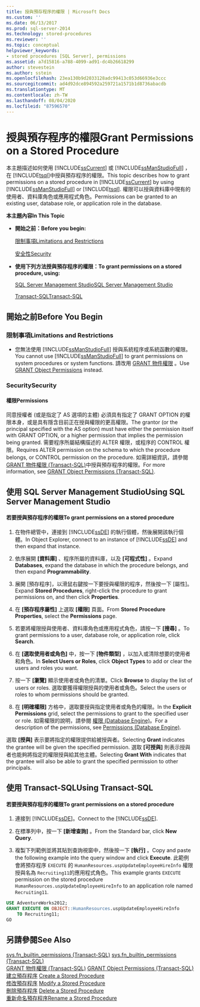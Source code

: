 ```yaml
---
title: 授與預存程序的權限 | Microsoft Docs
ms.custom: ''
ms.date: 06/13/2017
ms.prod: sql-server-2014
ms.technology: stored-procedures
ms.reviewer: ''
ms.topic: conceptual
helpviewer_keywords:
- stored procedures [SQL Server], permissions
ms.assetid: a7d15816-a788-4099-ad91-dc4b26618299
author: stevestein
ms.author: sstein
ms.openlocfilehash: 23ea130b9d2033128adc99413c053d66936e3ccc
ms.sourcegitcommit: ad4d92dce894592a259721a1571b1d8736abacdb
ms.translationtype: MT
ms.contentlocale: zh-TW
ms.lasthandoff: 08/04/2020
ms.locfileid: "87596570"
---
```

# <a name="grant-permissions-on-a-stored-procedure"></a><span data-ttu-id="e94c5-102">授與預存程序的權限</span><span class="sxs-lookup"><span data-stu-id="e94c5-102">Grant Permissions on a Stored Procedure</span></span>
  <span data-ttu-id="e94c5-103">本主題描述如何使用 [!INCLUDE[ssCurrent](../../includes/sscurrent-md.md)] 或 [!INCLUDE[ssManStudioFull](../../includes/ssmanstudiofull-md.md)] ，在 [!INCLUDE[tsql](../../includes/tsql-md.md)]中授與預存程序的權限。</span><span class="sxs-lookup"><span data-stu-id="e94c5-103">This topic describes how to grant permissions on a stored procedure in [!INCLUDE[ssCurrent](../../includes/sscurrent-md.md)] by using [!INCLUDE[ssManStudioFull](../../includes/ssmanstudiofull-md.md)] or [!INCLUDE[tsql](../../includes/tsql-md.md)].</span></span> <span data-ttu-id="e94c5-104">權限可以授與資料庫中現有的使用者、資料庫角色或應用程式角色。</span><span class="sxs-lookup"><span data-stu-id="e94c5-104">Permissions can be granted to an existing user, database role, or application role in the database.</span></span>  
  
 <span data-ttu-id="e94c5-105">**本主題內容**</span><span class="sxs-lookup"><span data-stu-id="e94c5-105">**In This Topic**</span></span>  
  
-   <span data-ttu-id="e94c5-106">**開始之前：**</span><span class="sxs-lookup"><span data-stu-id="e94c5-106">**Before you begin:**</span></span>  
  
     [<span data-ttu-id="e94c5-107">限制事項</span><span class="sxs-lookup"><span data-stu-id="e94c5-107">Limitations and Restrictions</span></span>](#Restrictions)  
  
     [<span data-ttu-id="e94c5-108">安全性</span><span class="sxs-lookup"><span data-stu-id="e94c5-108">Security</span></span>](#Security)  
  
-   <span data-ttu-id="e94c5-109">**使用下列方法授與預存程序的權限：**</span><span class="sxs-lookup"><span data-stu-id="e94c5-109">**To grant permissions on a stored procedure, using:**</span></span>  
  
     [<span data-ttu-id="e94c5-110">SQL Server Management Studio</span><span class="sxs-lookup"><span data-stu-id="e94c5-110">SQL Server Management Studio</span></span>](#SSMSProcedure)  
  
     [<span data-ttu-id="e94c5-111">Transact-SQL</span><span class="sxs-lookup"><span data-stu-id="e94c5-111">Transact-SQL</span></span>](#TsqlProcedure)  
  
##  <a name="before-you-begin"></a><a name="BeforeYouBegin"></a> <span data-ttu-id="e94c5-112">開始之前</span><span class="sxs-lookup"><span data-stu-id="e94c5-112">Before You Begin</span></span>  
  
###  <a name="limitations-and-restrictions"></a><a name="Restrictions"></a> <span data-ttu-id="e94c5-113">限制事項</span><span class="sxs-lookup"><span data-stu-id="e94c5-113">Limitations and Restrictions</span></span>  
  
-   <span data-ttu-id="e94c5-114">您無法使用 [!INCLUDE[ssManStudioFull](../../includes/ssmanstudiofull-md.md)] 授與系統程序或系統函數的權限。</span><span class="sxs-lookup"><span data-stu-id="e94c5-114">You cannot use [!INCLUDE[ssManStudioFull](../../includes/ssmanstudiofull-md.md)] to grant permissions on system procedures or system functions.</span></span> <span data-ttu-id="e94c5-115">請改用 [GRANT 物件權限](/sql/t-sql/statements/grant-object-permissions-transact-sql) 。</span><span class="sxs-lookup"><span data-stu-id="e94c5-115">Use [GRANT Object Permissions](/sql/t-sql/statements/grant-object-permissions-transact-sql) instead.</span></span>  
  
###  <a name="security"></a><a name="Security"></a> <span data-ttu-id="e94c5-116">Security</span><span class="sxs-lookup"><span data-stu-id="e94c5-116">Security</span></span>  
  
####  <a name="permissions"></a><a name="Permissions"></a> <span data-ttu-id="e94c5-117">權限</span><span class="sxs-lookup"><span data-stu-id="e94c5-117">Permissions</span></span>  
 <span data-ttu-id="e94c5-118">同意授權者 (或是指定了 AS 選項的主體) 必須具有指定了 GRANT OPTION 的權限本身，或是具有隱含目前正在授與權限的更高權限。</span><span class="sxs-lookup"><span data-stu-id="e94c5-118">The grantor (or the principal specified with the AS option) must have either the permission itself with GRANT OPTION, or a higher permission that implies the permission being granted.</span></span> <span data-ttu-id="e94c5-119">需要程序所屬結構描述的 ALTER 權限，或程序的 CONTROL 權限。</span><span class="sxs-lookup"><span data-stu-id="e94c5-119">Requires ALTER permission on the schema to which the procedure belongs, or CONTROL permission on the procedure.</span></span> <span data-ttu-id="e94c5-120">如需詳細資訊，請參閱 [GRANT 物件權限 &#40;Transact-SQL&#41;](/sql/t-sql/statements/grant-object-permissions-transact-sql)中授與預存程序的權限。</span><span class="sxs-lookup"><span data-stu-id="e94c5-120">For more information, see [GRANT Object Permissions &#40;Transact-SQL&#41;](/sql/t-sql/statements/grant-object-permissions-transact-sql).</span></span>  
  
##  <a name="using-sql-server-management-studio"></a><a name="SSMSProcedure"></a> <span data-ttu-id="e94c5-121">使用 SQL Server Management Studio</span><span class="sxs-lookup"><span data-stu-id="e94c5-121">Using SQL Server Management Studio</span></span>  
  
#### <a name="to-grant-permissions-on-a-stored-procedure"></a><span data-ttu-id="e94c5-122">若要授與預存程序的權限</span><span class="sxs-lookup"><span data-stu-id="e94c5-122">To grant permissions on a stored procedure</span></span>  
  
1.  <span data-ttu-id="e94c5-123">在物件總管中，連接到 [!INCLUDE[ssDE](../../../includes/ssde-md.md)] 的執行個體，然後展開該執行個體。</span><span class="sxs-lookup"><span data-stu-id="e94c5-123">In Object Explorer, connect to an instance of [!INCLUDE[ssDE](../../../includes/ssde-md.md)] and then expand that instance.</span></span>  
  
2.  <span data-ttu-id="e94c5-124">依序展開 **[資料庫]** 、程序所屬的資料庫，以及 **[可程式性]** 。</span><span class="sxs-lookup"><span data-stu-id="e94c5-124">Expand **Databases**, expand the database in which the procedure belongs, and then expand **Programmability**.</span></span>  
  
3.  <span data-ttu-id="e94c5-125">展開 [預存程序]，以滑鼠右鍵按一下要授與權限的程序，然後按一下 [屬性]。</span><span class="sxs-lookup"><span data-stu-id="e94c5-125">Expand **Stored Procedures**, right-click the procedure to grant permissions on, and then click **Properties**.</span></span>  
  
4.  <span data-ttu-id="e94c5-126">在 **[預存程序屬性]** 上選取 **[權限]** 頁面。</span><span class="sxs-lookup"><span data-stu-id="e94c5-126">From **Stored Procedure Properties**, select the **Permissions** page.</span></span>  
  
5.  <span data-ttu-id="e94c5-127">若要將權限授與使用者、資料庫角色或應用程式角色，請按一下 **[搜尋]** 。</span><span class="sxs-lookup"><span data-stu-id="e94c5-127">To grant permissions to a user, database role, or application role, click **Search**.</span></span>  
  
6.  <span data-ttu-id="e94c5-128">在 **[選取使用者或角色]** 中，按一下 **[物件類型]** ，以加入或清除想要的使用者和角色。</span><span class="sxs-lookup"><span data-stu-id="e94c5-128">In **Select Users or Roles**, click **Object Types** to add or clear the users and roles you want.</span></span>  
  
7.  <span data-ttu-id="e94c5-129">按一下 **[瀏覽]** 顯示使用者或角色的清單。</span><span class="sxs-lookup"><span data-stu-id="e94c5-129">Click **Browse** to display the list of users or roles.</span></span> <span data-ttu-id="e94c5-130">選取要獲得權限授與的使用者或角色。</span><span class="sxs-lookup"><span data-stu-id="e94c5-130">Select the users or roles to whom permissions should be granted.</span></span>  
  
8.  <span data-ttu-id="e94c5-131">在 **[明確權限]** 方格中，選取要授與指定使用者或角色的權限。</span><span class="sxs-lookup"><span data-stu-id="e94c5-131">In the **Explicit Permissions** grid, select the permissions to grant to the specified user or role.</span></span> <span data-ttu-id="e94c5-132">如需權限的說明，請參閱 [權限 &#40;Database Engine&#41;](../security/permissions-database-engine.md)。</span><span class="sxs-lookup"><span data-stu-id="e94c5-132">For a description of the permissions, see [Permissions &#40;Database Engine&#41;](../security/permissions-database-engine.md).</span></span>  
  
 <span data-ttu-id="e94c5-133">選取 **[授與]** 表示要將指定的權限提供給被授與者。</span><span class="sxs-lookup"><span data-stu-id="e94c5-133">Selecting **Grant** indicates the grantee will be given the specified permission.</span></span> <span data-ttu-id="e94c5-134">選取 **[可授與]** 則表示授與者也能夠將指定的權限授與給其他主體。</span><span class="sxs-lookup"><span data-stu-id="e94c5-134">Selecting **Grant With** indicates that the grantee will also be able to grant the specified permission to other principals.</span></span>  
  
##  <a name="using-transact-sql"></a><a name="TsqlProcedure"></a> <span data-ttu-id="e94c5-135">使用 Transact-SQL</span><span class="sxs-lookup"><span data-stu-id="e94c5-135">Using Transact-SQL</span></span>  
  
#### <a name="to-grant-permissions-on-a-stored-procedure"></a><span data-ttu-id="e94c5-136">若要授與預存程序的權限</span><span class="sxs-lookup"><span data-stu-id="e94c5-136">To grant permissions on a stored procedure</span></span>  
  
1.  <span data-ttu-id="e94c5-137">連接到 [!INCLUDE[ssDE](../../../includes/ssde-md.md)]。</span><span class="sxs-lookup"><span data-stu-id="e94c5-137">Connect to the [!INCLUDE[ssDE](../../../includes/ssde-md.md)].</span></span>  
  
2.  <span data-ttu-id="e94c5-138">在標準列中，按一下 **[新增查詢]** 。</span><span class="sxs-lookup"><span data-stu-id="e94c5-138">From the Standard bar, click **New Query**.</span></span>  
  
3.  <span data-ttu-id="e94c5-139">複製下列範例並將其貼到查詢視窗中，然後按一下 **[執行]** 。</span><span class="sxs-lookup"><span data-stu-id="e94c5-139">Copy and paste the following example into the query window and click **Execute**.</span></span> <span data-ttu-id="e94c5-140">此範例會將預存程序 `EXECUTE` 的 `HumanResources.uspUpdateEmployeeHireInfo` 權限授與名為 `Recruiting11`的應用程式角色。</span><span class="sxs-lookup"><span data-stu-id="e94c5-140">This example grants `EXECUTE` permission on the stored procedure `HumanResources.uspUpdateEmployeeHireInfo` to an application role named `Recruiting11`.</span></span>  
  
```sql  
USE AdventureWorks2012;   
GRANT EXECUTE ON OBJECT::HumanResources.uspUpdateEmployeeHireInfo  
    TO Recruiting11;  
GO  
```  
  
## <a name="see-also"></a><span data-ttu-id="e94c5-141">另請參閱</span><span class="sxs-lookup"><span data-stu-id="e94c5-141">See Also</span></span>  
 <span data-ttu-id="e94c5-142">[sys.fn_builtin_permissions &#40;Transact-SQL&#41;](/sql/relational-databases/system-functions/sys-fn-builtin-permissions-transact-sql) </span><span class="sxs-lookup"><span data-stu-id="e94c5-142">[sys.fn_builtin_permissions &#40;Transact-SQL&#41;](/sql/relational-databases/system-functions/sys-fn-builtin-permissions-transact-sql) </span></span>  
 <span data-ttu-id="e94c5-143">[GRANT 物件權限 &#40;Transact-SQL&#41;](/sql/t-sql/statements/grant-object-permissions-transact-sql) </span><span class="sxs-lookup"><span data-stu-id="e94c5-143">[GRANT Object Permissions &#40;Transact-SQL&#41;](/sql/t-sql/statements/grant-object-permissions-transact-sql) </span></span>  
 <span data-ttu-id="e94c5-144">[建立預存程序](../stored-procedures/create-a-stored-procedure.md) </span><span class="sxs-lookup"><span data-stu-id="e94c5-144">[Create a Stored Procedure](../stored-procedures/create-a-stored-procedure.md) </span></span>  
 <span data-ttu-id="e94c5-145">[修改預存程序](modify-a-stored-procedure.md) </span><span class="sxs-lookup"><span data-stu-id="e94c5-145">[Modify a Stored Procedure](modify-a-stored-procedure.md) </span></span>  
 <span data-ttu-id="e94c5-146">[刪除預存程序](../stored-procedures/delete-a-stored-procedure.md) </span><span class="sxs-lookup"><span data-stu-id="e94c5-146">[Delete a Stored Procedure](../stored-procedures/delete-a-stored-procedure.md) </span></span>  
 [<span data-ttu-id="e94c5-147">重新命名預存程序</span><span class="sxs-lookup"><span data-stu-id="e94c5-147">Rename a Stored Procedure</span></span>](rename-a-stored-procedure.md)  
  
  
